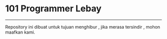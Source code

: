 # 101 Programmer Lebay
-----------------------

Repository ini dibuat untuk tujuan menghibur , jika merasa tersindir , mohon maafkan kami.
